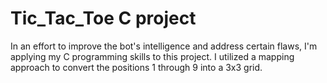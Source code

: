 # Tic_Tac_Toe C project

In an effort to improve the bot's intelligence and address certain flaws, I'm applying my C programming skills to this project. I utilized a mapping approach to convert the positions 1 through 9 into a 3x3 grid.
